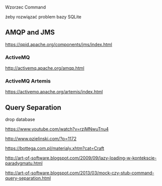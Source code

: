 Wzorzec Command


żeby rozwiązać problem bazy SQLite


## AMQP and JMS

https://qpid.apache.org/components/jms/index.html

### ActiveMQ
http://activemq.apache.org/amqp.html



### ActiveMQ Artemis 

https://activemq.apache.org/artemis/index.html


## Query Separation


drop database


https://www.youtube.com/watch?v=rzjMNwuTnu4

http://www.pzielinski.com/?p=1172

https://bottega.com.pl/materialy.xhtm?cat=Craft

http://art-of-software.blogspot.com/2009/09/lazy-loading-w-kontekscie-paradygmatu.html

http://art-of-software.blogspot.com/2013/03/mock-czy-stub-command-query-separation.html
